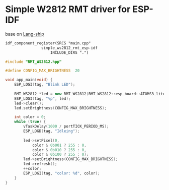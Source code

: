 # Simple W2812 RMT driver for ESP-IDF
base on [Lang-ship](https://lang-ship.com/blog/)

``` cmake:CMakeLists.txt
idf_component_register(SRCS "main.cpp"
				simple_ws2812_rmt_esp-idf
                    INCLUDE_DIRS ".")

```

``` cpp:main.cpp
#include "RMT_WS2812.hpp"

#define CONFIG_MAX_BRIGHTNESS  20

void app_main(void) {
	ESP_LOGI(tag, "Blink LED");
	
	RMT_WS2812 *led = new RMT_WS2812(RMT_WS2812::esp_board::ATOMS3_lite);
	ESP_LOGI(tag, "%p", led);
	led->clear();
	led.setBrightness(CONFIG_MAX_BRIGHTNESS);

	int color = 0;
	while (true) {
		vTaskDelay(1000 / portTICK_PERIOD_MS);
		ESP_LOGD(tag, "Idleing");
		
		led->setPixel(0, 
			color & 0b001 ? 255 : 0,
			color & 0b010 ? 255 : 0,
			color & 0b100 ? 255 : 0);
		led->setBrightness(CONFIG_MAX_BRIGHTNESS);
		led->refresh();
		++color;
		ESP_LOGI(tag, "color: %d", color);
	}
}
```
